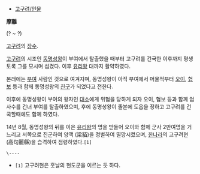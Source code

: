   * [고구려/인물](%EA%B3%A0%EA%B5%AC%EB%A0%A4/%EC%9D%B8%EB%AC%BC.md)  

**摩離**

(? ~ ?)

[고구려](%EA%B3%A0%EA%B5%AC%EB%A0%A4.md)의 [장수](%EC%9E%A5%EC%88%98.md).

[고구려](%EA%B3%A0%EA%B5%AC%EB%A0%A4.md)의 시조인
[동명성왕](%EB%8F%99%EB%AA%85%EC%84%B1%EC%99%95.md)이 부여에서 탈출했을 때부터 고구려를 건국한
이후까지 평생토록 그를 모시며 섬겼다. 이후 [유리왕](%EC%9C%A0%EB%A6%AC%EC%99%95.md) 대까지 활약하였다.

본래에는 [부여](%EB%B6%80%EC%97%AC.md) 사람인 것으로 여겨지며, 동명성왕이 아직 부여에서 머물적부터
[오이](%EC%98%A4%EC%9D%B4%28%EA%B3%A0%EA%B5%AC%EB%A0%A4%29.md),
[협보](%ED%98%91%EB%B3%B4.md) 등과 함께 동명성왕의 [친구](%EC%B9%9C%EA%B5%AC.md)가
되었다고 전한다.

이후에 동명성왕이 부여의 왕자인 [대소](%EB%8C%80%EC%86%8C%EC%99%95.md)에게 위협을 당하게 되자 오이, 협보
등과 함께 엄사수를 건너 부여를 탈출하였으며, 후에 동명성왕이 졸본에 도읍을 정하고 고구려를 건국할때에도 함께 하였다.

14년 8월, 동명성왕의 뒤를 이은 [유리왕](%EC%9C%A0%EB%A6%AC%EC%99%95.md)의 명을 받들어 오이와 함께 군사
2만여명을 거느리고 서쪽으로 진군하여 양맥 (梁貊)을 정벌하여 멸망시켰으며,
[한나라](%ED%95%9C%EB%82%98%EB%9D%BC.md)의 고구려현(高句麗縣)을 습격하여 점령하였다.`[1]`

`\----`

  * `[1]` 고구려현은 훗날의 현도군을 이르는 듯 하다.

